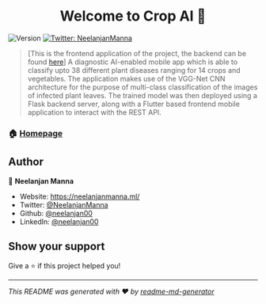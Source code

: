 <h1 align="center">Welcome to Crop AI 👋</h1>
<p>
  <img alt="Version" src="https://img.shields.io/badge/version-1.0-blue.svg?cacheSeconds=2592000" />
  <a href="https://twitter.com/NeelanjanManna" target="_blank">
    <img alt="Twitter: NeelanjanManna" src="https://img.shields.io/twitter/follow/NeelanjanManna.svg?style=social" />
  </a>
</p>

> [This is the frontend application of the project, the backend can be found <a href="https://github.com/neelanjan00/Crop-AI">here</a>] A diagnostic AI-enabled mobile app which is able to classify upto 38 different plant diseases ranging for 14 crops and vegetables. The application makes use of the VGG-Net CNN architecture for the purpose of multi-class classification of the images of infected plant leaves. The trained model was then deployed using a Flask backend server, along with a Flutter based frontend mobile application to interact with the REST API.

### 🏠 [Homepage](https://github.com/neelanjan00/Crop-AI)

## Author

👤 **Neelanjan Manna**

* Website: https://neelanjanmanna.ml/
* Twitter: [@NeelanjanManna](https://twitter.com/NeelanjanManna)
* Github: [@neelanjan00](https://github.com/neelanjan00)
* LinkedIn: [@neelanjan00](https://linkedin.com/in/neelanjan00)

## Show your support

Give a ⭐️ if this project helped you!

***
_This README was generated with ❤️ by [readme-md-generator](https://github.com/kefranabg/readme-md-generator)_
